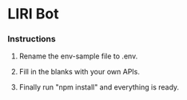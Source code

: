 # LIRI Bot

### Instructions

1. Rename the env-sample file to .env.

2. Fill in the blanks with your own APIs.

3. Finally run "npm install" and everything is ready.
